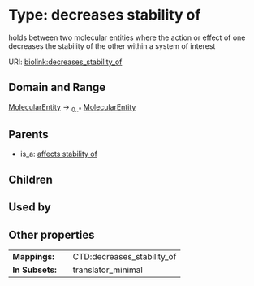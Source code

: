 
# Type: decreases stability of


holds between two molecular entities where the action or effect of one decreases the stability of the other within a system of interest

URI: [biolink:decreases_stability_of](https://w3id.org/biolink/vocab/decreases_stability_of)


## Domain and Range

[MolecularEntity](MolecularEntity.md) ->  <sub>0..*</sub> [MolecularEntity](MolecularEntity.md)

## Parents

 *  is_a: [affects stability of](affects_stability_of.md)

## Children


## Used by


## Other properties

|  |  |  |
| --- | --- | --- |
| **Mappings:** | | CTD:decreases_stability_of |
| **In Subsets:** | | translator_minimal |

